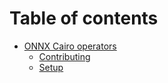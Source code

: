 # Table of contents

* [ONNX Cairo operators](./README.md)
  * [Contributing](./CONTRIBUTING.md)
  * [Setup](./SETUP.md)
